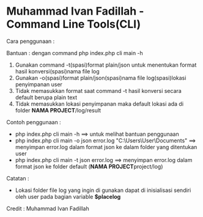 ﻿# Muhammad Ivan Fadillah - Command Line Tools(CLI)

Cara penggunaan :

Bantuan : dengan command php index.php cli main -h

1. Gunakan command -t(spasi)format plain/json untuk menentukan format hasil konversi(spasi)nama file log
2. Gunakan -o(spasi)format plain/json(spasi)nama file log(spasi)lokasi penyimpanan user
3. Tidak memasukkan format saat command -t hasil konversi secara default berupa plain text
4. Tidak memasukkan lokasi penyimpanan maka default lokasi ada di folder <b>NAMA PROJECT</b>/log/result

Contoh penggunaan :
* php index.php cli main -h ==> untuk melihat bantuan penggunaan
* php index.php cli main -o json error.log "C:\Users\User\Documents" ==> menyimpan error.log dalam format json ke dalam folder yang ditentukan user
* php index.php cli main -t json error.log ==> menyimpan error.log dalam format json ke folder default (<b>NAMA PROJECT</b>project/log)

Catatan :
* Lokasi folder file log yang ingin di gunakan dapat di inisialisasi sendiri oleh user pada bagian variable <b>$placelog</b>

Credit : Muhammad Ivan Fadillah
